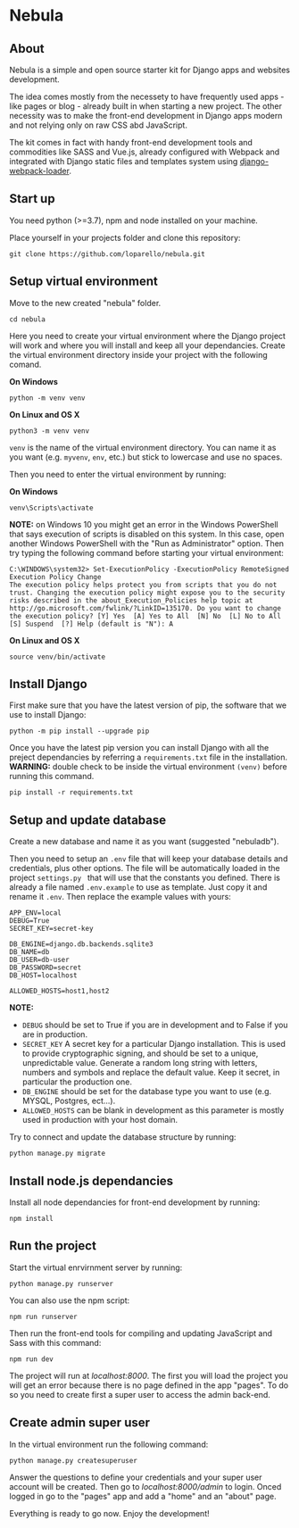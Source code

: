 # Nebula

## About
Nebula is a simple and open source starter kit for Django apps and websites development. 

The idea comes mostly from the necessety to have frequently used apps - like pages or blog - already built in when starting a new project. The other necessity was to make the front-end development in Django apps modern and not relying only on raw CSS abd JavaScript.

The kit comes in fact with handy front-end development tools and commodities like SASS and Vue.js, already configured with Webpack and integrated with Django static files and templates system using [django-webpack-loader](https://github.com/owais/django-webpack-loader).

## Start up
You need python (>=3.7), npm and node installed on your machine.

Place yourself in your projects folder and clone this repository:
```
git clone https://github.com/loparello/nebula.git
```

## Setup virtual environment
Move to the new created "nebula" folder.
```
cd nebula
```

Here you need to create your virtual environment where the Django project will work and where you will install and keep all your dependancies.
Create the virtual environment directory inside your project with the following comand.

**On Windows**
```
python -m venv venv
```

**On Linux and OS X**
```
python3 -m venv venv
```
```venv``` is the name of the virtual environment directory. You can name it as you want (e.g. ```myvenv```, ```env```, etc.) but stick to lowercase and use no spaces.

Then you need to enter the virtual environment by running:

**On Windows**
```
venv\Scripts\activate
```
**NOTE:** on Windows 10 you might get an error in the Windows PowerShell that says execution of scripts is disabled on this system. In this case, open another Windows PowerShell with the "Run as Administrator" option. Then try typing the following command before starting your virtual environment:
```
C:\WINDOWS\system32> Set-ExecutionPolicy -ExecutionPolicy RemoteSigned
Execution Policy Change
The execution policy helps protect you from scripts that you do not trust. Changing the execution policy might expose you to the security risks described in the about_Execution_Policies help topic at http://go.microsoft.com/fwlink/?LinkID=135170. Do you want to change the execution policy? [Y] Yes  [A] Yes to All  [N] No  [L] No to All  [S] Suspend  [?] Help (default is "N"): A
```

**On Linux and OS X**
```
source venv/bin/activate
```

## Install Django
First make sure that you have the latest version of pip, the software that we use to install Django:
```
python -m pip install --upgrade pip
```
Once you have the latest pip version you can install Django with all the preject dependancies by referring a ```requirements.txt``` file in the installation.
**WARNING:** double check to be inside the virtual environment ```(venv)``` before running this command.
```
pip install -r requirements.txt
```

## Setup and update database
Create a new database and name it as you want (suggested "nebuladb").

Then you need to setup an ```.env``` file that will keep your database details and credentials, plus other options. The file will be automatically loaded in the project ```settings.py ``` that will use that the constants you defined.
There is already a file named ```.env.example``` to use as template. Just copy it and rename it ```.env```. Then replace the example values with yours:
```
APP_ENV=local
DEBUG=True
SECRET_KEY=secret-key

DB_ENGINE=django.db.backends.sqlite3
DB_NAME=db
DB_USER=db-user
DB_PASSWORD=secret
DB_HOST=localhost

ALLOWED_HOSTS=host1,host2 
```
**NOTE:** 
- ```DEBUG``` should be set to True if you are in development and to False if you are in production.
- ```SECRET_KEY``` A secret key for a particular Django installation. This is used to provide cryptographic signing, and should be set to a unique, unpredictable value. Generate a random long string with letters, numbers and symbols and replace the default value. Keep it secret, in particular the production one.
- ```DB_ENGINE``` should be set for the database type you want to use (e.g. MYSQL, Postgres, ect...).
- ```ALLOWED_HOSTS``` can be blank in development as this parameter is mostly used in production with your host domain. 

Try to connect and update the database structure by running:
```
python manage.py migrate
```

## Install node.js dependancies
Install all node dependancies for front-end development by running:
```
npm install
```

## Run the project
Start the virtual enrvirnment server by running:
```
python manage.py runserver
```

You can also use the npm script:
```
npm run runserver
```

Then run the front-end tools for compiling and updating JavaScript and Sass with this command:
```
npm run dev
```

The project will run at *localhost:8000*. The first you will load the project you will get an error because there is no page defined in the app "pages". To do so you need to create first a super user to access the admin back-end.

## Create admin super user
In the virtual environment run the following command:
```
python manage.py createsuperuser
```
Answer the questions to define your credentials and your super user account will be created.
Then go to *localhost:8000/admin* to login. Onced logged in go to the "pages" app and add a "home" and an "about" page.


Everything is ready to go now. Enjoy the development!
